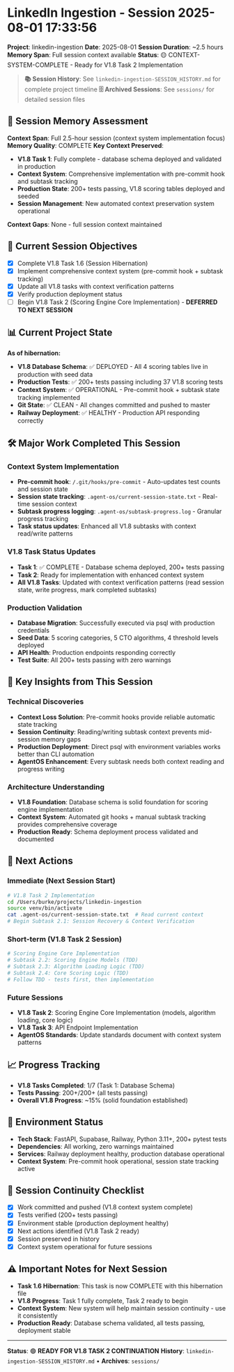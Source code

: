 # LinkedIn Ingestion - Session 2025-08-01 17:33:56
**Project**: linkedin-ingestion
**Date**: 2025-08-01
**Session Duration**: ~2.5 hours
**Memory Span**: Full session context available
**Status**: 🟡 CONTEXT-SYSTEM-COMPLETE - Ready for V1.8 Task 2 Implementation

> **📚 Session History**: See `linkedin-ingestion-SESSION_HISTORY.md` for complete project timeline
> **🗄️ Archived Sessions**: See `sessions/` for detailed session files

## 🧠 **Session Memory Assessment**
**Context Span**: Full 2.5-hour session (context system implementation focus)
**Memory Quality**: COMPLETE
**Key Context Preserved**:
- **V1.8 Task 1**: Fully complete - database schema deployed and validated in production
- **Context System**: Comprehensive implementation with pre-commit hook and subtask tracking
- **Production State**: 200+ tests passing, V1.8 scoring tables deployed and seeded
- **Session Management**: New automated context preservation system operational

**Context Gaps**: None - full session context maintained

## 🎯 **Current Session Objectives**
- [x] Complete V1.8 Task 1.6 (Session Hibernation) 
- [x] Implement comprehensive context system (pre-commit hook + subtask tracking)
- [x] Update all V1.8 tasks with context verification patterns
- [x] Verify production deployment status
- [ ] Begin V1.8 Task 2 (Scoring Engine Core Implementation) - **DEFERRED TO NEXT SESSION**

## 📊 **Current Project State**
**As of hibernation:**
- **V1.8 Database Schema**: ✅ DEPLOYED - All 4 scoring tables live in production with seed data
- **Production Tests**: ✅ 200+ tests passing including 37 V1.8 scoring tests  
- **Context System**: ✅ OPERATIONAL - Pre-commit hook + subtask state tracking implemented
- **Git State**: ✅ CLEAN - All changes committed and pushed to master
- **Railway Deployment**: ✅ HEALTHY - Production API responding correctly

## 🛠️ **Major Work Completed This Session**

### Context System Implementation
- **Pre-commit hook**: `/.git/hooks/pre-commit` - Auto-updates test counts and session state
- **Session state tracking**: `.agent-os/current-session-state.txt` - Real-time session context
- **Subtask progress logging**: `.agent-os/subtask-progress.log` - Granular progress tracking
- **Task status updates**: Enhanced all V1.8 subtasks with context read/write patterns

### V1.8 Task Status Updates  
- **Task 1**: ✅ COMPLETE - Database schema deployed, 200+ tests passing
- **Task 2**: Ready for implementation with enhanced context system
- **All V1.8 Tasks**: Updated with context verification patterns (read session state, write progress, mark completed subtasks)

### Production Validation
- **Database Migration**: Successfully executed via psql with production credentials
- **Seed Data**: 5 scoring categories, 5 CTO algorithms, 4 threshold levels deployed
- **API Health**: Production endpoints responding correctly
- **Test Suite**: All 200+ tests passing with zero warnings

## 🧠 **Key Insights from This Session**

### Technical Discoveries
- **Context Loss Solution**: Pre-commit hooks provide reliable automatic state tracking
- **Session Continuity**: Reading/writing subtask context prevents mid-session memory gaps  
- **Production Deployment**: Direct psql with environment variables works better than CLI automation
- **AgentOS Enhancement**: Every subtask needs both context reading and progress writing

### Architecture Understanding
- **V1.8 Foundation**: Database schema is solid foundation for scoring engine implementation
- **Context System**: Automated git hooks + manual subtask tracking provides comprehensive coverage
- **Production Ready**: Schema deployment process validated and documented

## 🚀 **Next Actions**

### Immediate (Next Session Start)
```bash
# V1.8 Task 2 Implementation 
cd /Users/burke/projects/linkedin-ingestion
source venv/bin/activate
cat .agent-os/current-session-state.txt  # Read current context
# Begin Subtask 2.1: Session Recovery & Context Verification
```

### Short-term (V1.8 Task 2 Session)
```bash
# Scoring Engine Core Implementation
# Subtask 2.2: Scoring Engine Models (TDD)
# Subtask 2.3: Algorithm Loading Logic (TDD) 
# Subtask 2.4: Core Scoring Logic (TDD)
# Follow TDD - tests first, then implementation
```

### Future Sessions
- **V1.8 Task 2**: Scoring Engine Core Implementation (models, algorithm loading, core logic)
- **V1.8 Task 3**: API Endpoint Implementation 
- **AgentOS Standards**: Update standards document with context system patterns

## 📈 **Progress Tracking**
- **V1.8 Tasks Completed**: 1/7 (Task 1: Database Schema)
- **Tests Passing**: 200+/200+ (all tests passing)
- **Overall V1.8 Progress**: ~15% (solid foundation established)

## 🔧 **Environment Status**
- **Tech Stack**: FastAPI, Supabase, Railway, Python 3.11+, 200+ pytest tests
- **Dependencies**: All working, zero warnings maintained
- **Services**: Railway deployment healthy, production database operational
- **Context System**: Pre-commit hook operational, session state tracking active

## 🔄 **Session Continuity Checklist**
- [x] Work committed and pushed (V1.8 context system complete)
- [x] Tests verified (200+ tests passing)
- [x] Environment stable (production deployment healthy)
- [x] Next actions identified (V1.8 Task 2 ready)
- [x] Session preserved in history
- [x] Context system operational for future sessions

## ⚠️ **Important Notes for Next Session**
- **Task 1.6 Hibernation**: This task is now COMPLETE with this hibernation file
- **V1.8 Progress**: Task 1 fully complete, Task 2 ready to begin
- **Context System**: New system will help maintain session continuity - use it consistently
- **Production Ready**: Database schema validated, all tests passing, deployment stable

---
**Status**: 🟢 **READY FOR V1.8 TASK 2 CONTINUATION**
**History**: `linkedin-ingestion-SESSION_HISTORY.md` • **Archives**: `sessions/`
